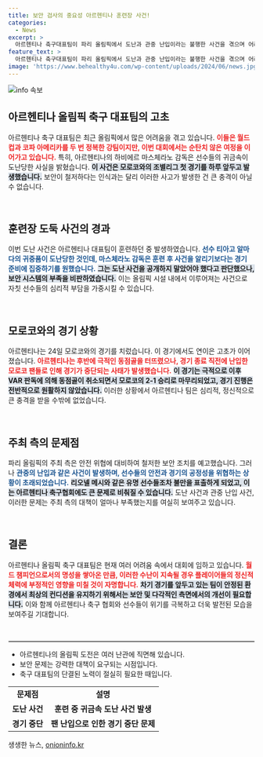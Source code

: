 ```yaml
---
title: 보안 검사의 중요성 아르헨티나 훈련장 사건!
categories:
  - News
excerpt: >
  아르헨티나 축구대표팀이 파리 올림픽에서 도난과 관중 난입이라는 불행한 사건을 겪으며 어려움을 겪고 있다. 감독은 철저한 보안 속에서 발생한 사건에 분노하며, 월드 챔피언의 수난이 이어지고 있다고 전했다. 클릭해 더 알아보세요!
feature_text: >
  아르헨티나 축구대표팀이 파리 올림픽에서 도난과 관중 난입이라는 불행한 사건을 겪으며 어려움을 겪고 있다. 감독은 철저한 보안 속에서 발생한 사건에 분노하며, 월드 챔피언의 수난이 이어지고 있다고 전했다. 클릭해 더 알아보세요!
image: 'https://www.behealthy4u.com/wp-content/uploads/2024/06/news.jpg'
---
```


<p><img src="https://www.behealthy4u.com/wp-content/uploads/2024/06/news.jpg" alt="info 속보" /></p>

<h2 data-ke-size="size26">아르헨티나 올림픽 축구 대표팀의 고초</h2>

<p data-ke-size="size16">아르헨티나 축구 대표팀은 최근 올림픽에서 많은 어려움을 겪고 있습니다. <b><span style="color: #ee2323;">이들은 월드컵과 코파 아메리카를 두 번 정복한 강팀이지만, 이번 대회에서는 순탄치 않은 여정을 이어가고 있습니다.</span></b> 특히, 아르헨티나의 하비에르 마스체라노 감독은 선수들의 귀금속이 도난당한 사실을 밝혔습니다. <b><span style="background-color: #21538527;">이 사건은 모로코와의 조별리그 첫 경기를 하루 앞두고 발생했습니다.</span></b> 보안이 철저하다는 인식과는 달리 이러한 사고가 발생한 건 큰 충격이 아닐 수 없습니다.</p>

<p data-ke-size="size16">&nbsp;</p>

<h2 data-ke-size="size26">훈련장 도둑 사건의 경과</h2>

<p data-ke-size="size16">이번 도난 사건은 아르헨티나 대표팀이 훈련하던 중 발생하였습니다. <b><span style="color: #1a5490;">선수 티아고 알마다의 귀중품이 도난당한 것인데, 마스체라노 감독은 훈련 후 사건을 알리기보다는 경기 준비에 집중하기를 원했습니다.</span></b> <b><span style="background-color: #21538527;">그는 도난 사건을 공개하지 말았어야 했다고 판단했으나, 보안 시스템의 부족을 비판하였습니다.</span></b> 이는 올림픽 시설 내에서 이루어져는 사건으로 자칫 선수들의 심리적 부담을 가중시킬 수 있습니다.</p>

<p data-ke-size="size16">&nbsp;</p>

<h2 data-ke-size="size26">모로코와의 경기 상황</h2>

<p data-ke-size="size16">아르헨티나는 24일 모로코와의 경기를 치렀습니다. 이 경기에서도 연이은 고초가 이어졌습니다. <b><span style="color: #ee2323;">아르헨티나는 후반에 극적인 동점골을 터뜨렸으나, 경기 종료 직전에 난입한 모로코 팬들로 인해 경기가 중단되는 사태가 발생했습니다.</span></b> <b><span style="background-color: #21538527;">이 경기는 극적으로 이후 VAR 판독에 의해 동점골이 취소되면서 모로코의 2-1 승리로 마무리되었고, 경기 진행은 전반적으로 원활하지 않았습니다.</span></b> 이러한 상황에서 아르헨티나 팀은 심리적, 정신적으로 큰 충격을 받을 수밖에 없었습니다.</p>

<p data-ke-size="size16">&nbsp;</p>

<h2 data-ke-size="size26">주최 측의 문제점</h2>

<p data-ke-size="size16">파리 올림픽의 주최 측은 안전 위협에 대비하여 철저한 보안 조치를 예고했습니다. 그러나 <b><span style="color: #1a5490;">관중의 난입과 같은 사건이 발생하며, 선수들의 안전과 경기의 공정성을 위협하는 상황이 초래되었습니다.</span></b> <b><span style="background-color: #21538527;">리오넬 메시와 같은 유명 선수들조차 불만을 표출하게 되었고, 이는 아르헨티나 축구협회에도 큰 문제로 비춰질 수 있습니다.</span></b> 도난 사건과 관중 난입 사건, 이러한 문제는 주최 측의 대책이 얼마나 부족했는지를 여실히 보여주고 있습니다.</p>

<p data-ke-size="size16">&nbsp;</p>

<h2 data-ke-size="size26">결론</h2>

<p data-ke-size="size16">아르헨티나 올림픽 축구 대표팀은 현재 여러 어려움 속에서 대회에 임하고 있습니다. <b><span style="color: #ee2323;">월드 챔피언으로서의 명성을 쌓아온 만큼, 이러한 수난이 지속될 경우 플레이어들의 정신적 체력에 부정적인 영향을 미칠 것이 자명합니다.</span></b> <b><span style="background-color: #21538527;">차기 경기를 앞두고 있는 팀이 안정된 환경에서 최상의 컨디션을 유지하기 위해서는 보안 및 다각적인 측면에서의 개선이 필요합니다.</span></b> 이와 함께 아르헨티나 축구 협회와 선수들이 위기를 극복하고 더욱 발전된 모습을 보여주길 기대합니다.</p>

<p data-ke-size="size16">&nbsp;</p>

<hr style="border: 1px solid #d0d0d0;">

<ul>
    <li>아르헨티나의 올림픽 도전은 여러 난관에 직면해 있습니다.</li>
    <li>보안 문제는 강력한 대책이 요구되는 시점입니다.</li>
    <li>축구 대표팀의 단결된 노력이 절실히 필요한 때입니다.</li>
</ul>

<table style="width: 100%; border-collapse: collapse;">
    <tr>
        <td style="text-align: center; height: 17px;"><b>문제점</b></td>
        <td style="text-align: center; height: 17px;"><b>설명</b></td>
    </tr>
    <tr>
        <td style="text-align: center; height: 17px;"><b>도난 사건</b></td>
        <td style="text-align: center; height: 17px;"><b>훈련 중 귀금속 도난 사건 발생</b></td>
    </tr>
    <tr>
        <td style="text-align: center; height: 17px;"><b>경기 중단</b></td>
        <td style="text-align: center; height: 17px;"><b>팬 난입으로 인한 경기 중단 문제</b></td>
    </tr>
</table>
생생한 뉴스, <a href="https://onioninfo.kr" rel="dofollow">onioninfo.kr</a>


